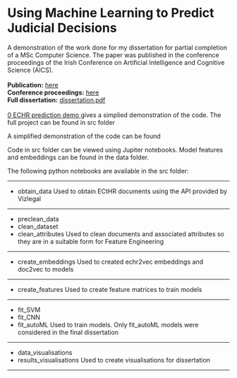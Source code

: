 # Using Machine Learning to Predict Judicial Decisions
A demonstration of the work done for my dissertation for partial completion of a MSc Computer Science. The paper was published in the conference proceedings of the Irish Conference on Artificial Intelligence and Cognitive Science (AICS). 
<br>
<br>
<b>Publication:</b> <a href="http://aics2019.datascienceinstitute.ie/papers/aics_26.pdf"> here </a>
<br>
<b>Conference proceedings:</b>   <a href="http://aics2019.datascienceinstitute.ie/papers.html"> here </a>
<br>
<b>Full dissertation:</b>  <a href="https://github.com/conorosully/legal-case-prediction/blob/master/dissertation.pdf"> dissertation.pdf </a>
<br>
<br>
<a href="https://github.com/conorosully/legal-case-prediction/blob/master/0%20ECHR%20prediction%20demo.ipynb">0 ECHR prediction demo </a>gives a simplied demonstration of the code. The full project can be found in src folder
  

  
 A simplified demonstration of the code can be found 

Code in src folder can be viewed using Jupiter notebooks. Model features and embeddings can be found in the data folder.

The following python notebooks are available in the src folder:

----------------------------

- obtain_data
Used to obtain ECtHR documents using the API provided by Vizlegal

----------------------------

- preclean_data
- clean_dataset
- clean_attributes
Used to clean documents and associated attributes so they are in a suitable form for Feature Engineering 

----------------------------

- create_embeddings
Used to created echr2vec embeddings and doc2vec to models

----------------------------

- create_features
Used to create feature matrices to train models

----------------------------

- fit_SVM
- fit_CNN
- fit_autoML
Used to train models. Only fit_autoML models were considered in the final dissertation

----------------------------

- data_visualisations
- results_visualisations
Used to create visualisations for dissertation

----------------------------
